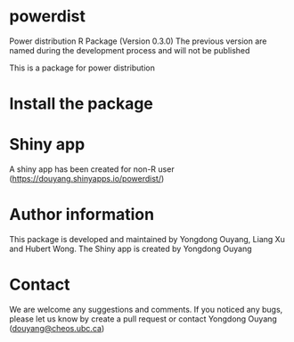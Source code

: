 # powerdist
Power distribution R Package (Version 0.3.0)
The previous version are named during the development process and will not be published


This is a package for power distribution 


# Install the package


# Shiny app

A shiny app has been created for non-R user (https://douyang.shinyapps.io/powerdist/)



# Author information
This package is developed and maintained by Yongdong Ouyang, Liang Xu and Hubert Wong.
The Shiny app is created by Yongdong Ouyang


# Contact
We are welcome any suggestions and comments. If you noticed any bugs, please let us know by create a pull request or contact Yongdong Ouyang (douyang@cheos.ubc.ca)

